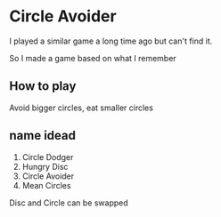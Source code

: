 # Circle Avoider

I played a similar game a long time ago but can't find it.

So I made a game based on what I remember


## How to play
Avoid bigger circles, eat smaller circles


## name idead
1. Circle Dodger
1. Hungry Disc
1. Circle Avoider
1. Mean Circles

Disc and Circle can be swapped